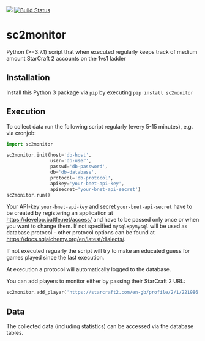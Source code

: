 [![](https://img.shields.io/pypi/v/sc2monitor.svg)](https://pypi.org/project/sc2monitor/)
[![Build Status](https://travis-ci.com/2press/sc2monitor.svg?branch=master)](https://travis-ci.com/2press/sc2monitor)

# sc2monitor
Python (>=3.7.1) script that when executed regularly keeps track of medium amount StarCraft 2 accounts on the 1vs1 ladder

## Installation
Install this Python 3 package via `pip` by executing `pip install sc2monitor`

## Execution
To collect data run the following script regularly (every 5-15 minutes), e.g. via cronjob:
```python
import sc2monitor

sc2monitor.init(host='db-host',
                user='db-user',
                passwd='db-password',
                db='db-database',
                protocol='db-protocol',
                apikey='your-bnet-api-key',
                apisecret='your-bnet-api-secret')
sc2monitor.run()
```
Your API-key `your-bnet-api-key` and secret `your-bnet-api-secret` have to be created by registering an application at https://develop.battle.net/access/ and have to be passed only once or when you want to change them. If not specified `mysql+pymysql` will be used as database protocol - other protocol options can be found at https://docs.sqlalchemy.org/en/latest/dialects/.

If not executed reguarly the script will try to make an educated guess for games played since the last execution.

At execution a protocol will automatically logged to the database.

You can add players to monitor either by passing their StarCraft 2 URL:
```python
sc2monitor.add_player('https://starcraft2.com/en-gb/profile/2/1/221986')
```

## Data
The collected data (including statistics) can be accessed via the database tables.

